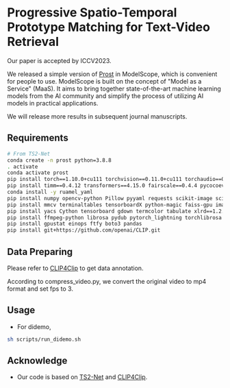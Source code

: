 # Progressive Spatio-Temporal Prototype Matching for Text-Video Retrieval

Our paper is accepted by ICCV2023.

We released a simple version of [Prost](https://www.modelscope.cn/models/damo/multi_modal_clip_vtretrieval_prost/summary) in ModelScope, which is convenient for people to use.
ModelScope is built on the concept of "Model as a Service" (MaaS). It aims to bring together state-of-the-art machine learning models from the AI community and simplify the process of utilizing AI models in practical applications.

We will release more results in subsequent journal manuscripts.

## Requirements
```sh
# From TS2-Net
conda create -n prost python=3.8.8
. activate
conda activate prost
pip install torch==1.10.0+cu111 torchvision==0.11.0+cu111 torchaudio==0.10.0 -f https://download.pytorch.org/whl/torch_stable.html
pip install timm==0.4.12 transformers==4.15.0 fairscale==0.4.4 pycocoevalcap decord
conda install -y ruamel_yaml
pip install numpy opencv-python Pillow pyyaml requests scikit-image scipy tqdm regex easydict scikit-learn
pip install mmcv terminaltables tensorboardX python-magic faiss-gpu imageio-ffmpeg
pip install yacs Cython tensorboard gdown termcolor tabulate xlrd==1.2.0
pip install ffmpeg-python librosa pydub pytorch_lightning torchlibrosa
pip install gpustat einops ftfy boto3 pandas
pip install git+https://github.com/openai/CLIP.git
```


## Data Preparing 

Please refer to [CLIP4Clip](https://github.com/ArrowLuo/CLIP4Clip) to get data annotation.

According to compress_video.py, we convert the original video to mp4 format and set fps to 3.

## Usage
* For didemo, 
```sh
sh scripts/run_didemo.sh
```




## Acknowledge
* Our code is based on [TS2-Net](https://github.com/yuqi657/ts2_net) and [CLIP4Clip](https://github.com/ArrowLuo/CLIP4Clip).
